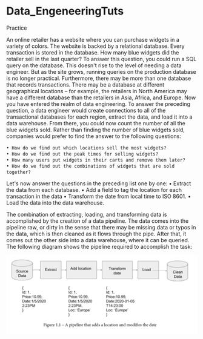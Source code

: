 # Data_EngeneeringTuts
Practice

An online retailer has a website where you can purchase widgets in a variety of colors. The website is backed by a relational database. Every transaction is stored in the database. How many blue widgets did the retailer sell in the last quarter?
To answer this question, you could run a SQL query on the database. This doesn't rise
to the level of needing a data engineer. But as the site grows, running queries on the production database is no longer practical. Furthermore, there may be more than one database that records transactions. There may be a database at different geographical locations – for example, the retailers in North America may have a different database than the retailers in Asia, Africa, and Europe.
Now you have entered the realm of data engineering. To answer the preceding question, a data engineer would create connections to all of the transactional databases for each region, extract the data, and load it into a data warehouse. From there, you could now count the number of all the blue widgets sold.
Rather than finding the number of blue widgets sold, companies would prefer to find the answer to the following questions:

    • How do we find out which locations sell the most widgets?
    • How do we find out the peak times for selling widgets?
    • How many users put widgets in their carts and remove them later?
    • How do we find out the combinations of widgets that are sold together?

Let's now answer the questions in the preceding list one by one:
    • Extract the data from each database.
    • Add a field to tag the location for each transaction in the data
    • Transform the date from local time to ISO 8601.
    • Load the data into the data warehouse.


The combination of extracting, loading, and transforming data is accomplished by the creation of a data pipeline. The data comes into the pipeline raw, or dirty in the sense that there may be missing data or typos in the data, which is then cleaned as it flows through the pipe. After that, it comes out the other side into a data warehouse, where it can be queried. The following diagram shows the pipeline required to accomplish the task:

<img src="img/1.1.png">